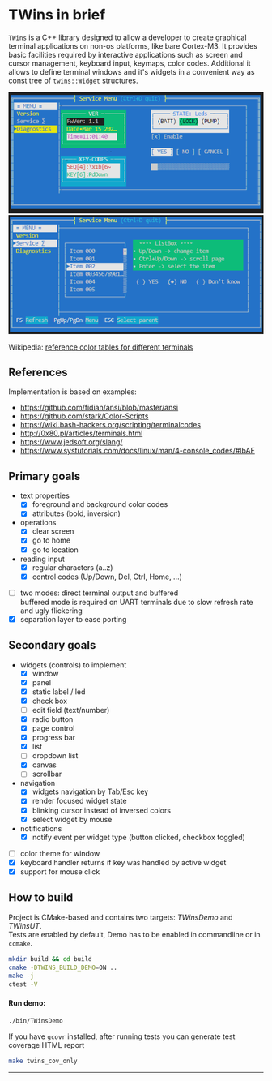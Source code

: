 # TWins in brief

`TWins` is a C++ library designed to allow a developer to create graphical terminal applications on non-os platforms, like bare Cortex-M3.
It provides basic facilities required by interactive applications such as screen and cursor management, keyboard input, keymaps, color codes.
Additional it allows to define terminal windows and it's widgets in a convenient way as const tree of `twins::Widget` structures.

![example 1](doc/sshot3.png)
![example 2](doc/sshot4.png)

Wikipedia: [reference color tables for different terminals](https://en.m.wikipedia.org/wiki/ANSI_escape_code)

## References

Implementation is based on examples:

* https://github.com/fidian/ansi/blob/master/ansi
* https://github.com/stark/Color-Scripts
* https://wiki.bash-hackers.org/scripting/terminalcodes
* http://0x80.pl/articles/terminals.html
* https://www.jedsoft.org/slang/
* https://www.systutorials.com/docs/linux/man/4-console_codes/#lbAF

## Primary goals

- text properties
    - [x] foreground and background color codes
    - [x] attributes (bold, inversion)
- operations
    - [x] clear screen
    - [x] go to home
    - [x] go to location
- reading input
    - [x] regular characters (a..z)
    - [x] control codes (Up/Down, Del, Ctrl, Home, ...)
- [ ] two modes: direct terminal output and buffered  
    buffered mode is required on UART terminals due to slow refresh rate and ugly flickering
- [x] separation layer to ease porting

## Secondary goals

- widgets (controls) to implement
    - [x] window
    - [x] panel
    - [x] static label / led
    - [x] check box
    - [ ] edit field (text/number)
    - [x] radio button
    - [x] page control
    - [x] progress bar
    - [x] list
    - [ ] dropdown list
    - [x] canvas
    - [ ] scrollbar
- navigation
    - [x] widgets navigation by Tab/Esc key
    - [x] render focused widget state
    - [x] blinking cursor instead of inversed colors
    - [x] select widget by mouse
- notifications
    - [x] notify event per widget type (button clicked, checkbox toggled)
- [ ] color theme for window
- [x] keyboard handler returns if key was handled by active widget
- [x] support for mouse click

## How to build

Project is CMake-based and contains two targets: *TWinsDemo* and *TWinsUT*.  
Tests are enabled by default, Demo has to be enabled in commandline or in `ccmake`.

```bash
mkdir build && cd build
cmake -DTWINS_BUILD_DEMO=ON ..
make -j
ctest -V
```

#### Run demo:

```bash
./bin/TWinsDemo
```

If you have `gcovr` installed, after running tests you can generate test coverage HTML report

```bash
make twins_cov_only
```

---
